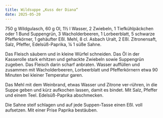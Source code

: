 ```yaml
---
title: Wildsuppe „Kuss der Diana“
date: 2025-05-20
---
```


750 g Wildgulasch, 60 g Ol, 1½ I Wasser, 2 Zwiebeln, 1 Tiefkühlpäckchen oder 1 Bund Suppengrün, 3 Wacholderbeeren, 1 Lorbeerblatt, 5 schwarze Pfefferkörner, 1 gehäufter Eßl. Mehl, 8 cl. Asbach Uralt, 2 Eßl. Zitronensaft, Salz, Pfeffer, Edelsüß-Paprika, ¼ 1 süße Sahne.

Das Fleisch säubern und in kleine Würfel schneiden. Das Öl in der Kasserolle stark erhitzen und gehackte Zwiebeln sowie Suppengrün zugeben. Das Fleisch darin scharf anbraten. Wasser auffüllen und zusammen mit Wacholderbeeren, Lorbeerblatt und Pfefferkörnern etwa 90 Minuten bei kleiner Temperatur garen.

Das Mehl mit dem Weinbrand, etwas Wasser und Zitrone ver-rühren, in die Suppe geben und kürz aufkochen lassen, damit es bindet. Mit Salz, Pfeffer und einem Teel. Edelsüß-Paprika abschmecken.

Die Sahne steif schlagen und auf jede Suppen-Tasse einen Eßl. voll aufsetzen. Mit einer Prise Paprika bestäuben.
